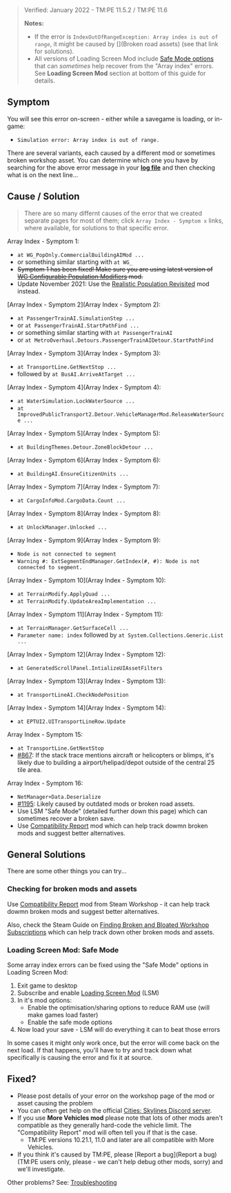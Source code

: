 > Verified: January 2022 - TM:PE 11.5.2 / TM:PE 11.6
>  
> **Notes:**
> * If the error is `IndexOutOfRangeException: Array index is out of range`, it might be caused by [](Broken road assets) (see that link for solutions).
> * All versions of Loading Screen Mod include [Safe Mode options](https://steamcommunity.com/workshop/filedetails/discussion/667342976/1626286205707786286/) that can _sometimes_ help recover from the "Array index" errors. See **Loading Screen Mod** section at bottom of this guide for details.

## Symptom

You will see this error on-screen - either while a savegame is loading, or in-game:

* `Simulation error: Array index is out of range.`

There are several variants, each caused by a different mod or sometimes broken workshop asset. You can determine which one you have by searching for the above error message in your [**log file**](Share-your-Cities-Skylines-log-file.) and then checking what is on the next line...

## Cause / Solution

> There are so many differnt causes of the error that we created separate pages for most of them; click `Array Index - Symptom x` links, where available, for solutions to that specific error.

Array Index - Symptom 1:

* `at WG_PopOnly.CommercialBuildingAIMod ...`
* or something similar starting with `at WG_`
* ~~Symptom 1 has been fixed! Make sure you are using latest version of [WG Configurable Population Modifiers](https://steamcommunity.com/sharedfiles/filedetails/?id=652921941) mod.~~
* Update November 2021: Use the [Realistic Population Revisited](https://steamcommunity.com/sharedfiles/filedetails/?id=2025147082&searchtext=realistic+population+revived) mod instead.

[Array Index - Symptom 2](Array Index - Symptom 2):

* `at PassengerTrainAI.SimulationStep ...`
* or `at PassengerTrainAI.StartPathFind ...`
* or something similar starting with `at PassengerTrainAI`
* or `at MetroOverhaul.Detours.PassengerTrainAIDetour.StartPathFind`

[Array Index - Symptom 3](Array Index - Symptom 3):

* `at TransportLine.GetNextStop ...`
* followed by `at BusAI.ArriveAtTarget ...`

[Array Index - Symptom 4](Array Index - Symptom 4):

* `at WaterSimulation.LockWaterSource ...`
* `at ImprovedPublicTransport2.Detour.VehicleManagerMod.ReleaseWaterSource ...`

[Array Index - Symptom 5](Array Index - Symptom 5):

* `at BuildingThemes.Detour.ZoneBlockDetour ...`

[Array Index - Symptom 6](Array Index - Symptom 6):

* `at BuildingAI.EnsureCitizenUnits ...`

[Array Index - Symptom 7](Array Index - Symptom 7):

* `at CargoInfoMod.CargoData.Count ...`

[Array Index - Symptom 8](Array Index - Symptom 8):

* `at UnlockManager.Unlocked ...`

[Array Index - Symptom 9](Array Index - Symptom 9):

* `Node is not connected to segment`
* `Warning #: ExtSegmentEndManager.GetIndex(#, #): Node is not connected to segment.`

[Array Index - Symptom 10](Array Index - Symptom 10):

* `at TerrainModify.ApplyQuad ...`
* `at TerrainModify.UpdateAreaImplementation ...`

[Array Index - Symptom 11](Array Index - Symptom 11):

* `at TerrainManager.GetSurfaceCell ...`
* `Parameter name: index` followed by `at System.Collections.Generic.List ...`

[Array Index - Symptom 12](Array Index - Symptom 12):

* `at GeneratedScrollPanel.IntializeUIAssetFilters`

[Array Index - Symptom 13](Array Index - Symptom 13):

* `at TransportLineAI.CheckNodePosition`

[Array Index - Symptom 14](Array Index - Symptom 14):

* `at EPTUI2.UITransportLineRow.Update`

Array Index - Symptom 15:

* `at TransportLine.GetNextStop`
* [#867](https://github.com/CitiesSkylinesMods/TMPE/issues/867): If the stack trace mentions aircraft or helicopters or blimps, it's likely due to building a airport/helipad/depot outside of the central 25 tile area.

Array Index - Symptom 16:

* `NetManager+Data.Deserialize`
* [#1195](https://github.com/CitiesSkylinesMods/TMPE/issues/1195): Likely caused by outdated mods or broken road assets.
* Use LSM "Safe Mode" (detailed further down this page) which can sometimes recover a broken save.
* Use [Compatibility Report](https://steamcommunity.com/sharedfiles/filedetails/?id=2633433869) mod which can help track dowmn broken mods and suggest better alternatives.

## General Solutions

There are some other things you can try...

### Checking for broken mods and assets

Use [Compatibility Report](https://steamcommunity.com/sharedfiles/filedetails/?id=2633433869) mod from Steam Workshop - it can help track dowmn broken mods and suggest better alternatives.

Also, check the Steam Guide on [Finding Broken and Bloated Workshop Subscriptions](https://steamcommunity.com/sharedfiles/filedetails/?id=1846793796) which can help track down other broken mods and assets.

### Loading Screen Mod: Safe Mode

Some array index errors can be fixed using the "Safe Mode" options in Loading Screen Mod:

1. Exit game to desktop
2. Subscribe and enable [Loading Screen Mod](https://steamcommunity.com/sharedfiles/filedetails/?id=667342976) (LSM)
3. In it's mod options:
    * Enable the optimisation/sharing options to reduce RAM use (will make games load faster)
    * Enable the safe mode options
4. Now load your save - LSM will do everything it can to beat those errors

In some cases it might only work once, but the error will come back on the next load. If that happens, you'll have to try and track down what specifically is causing the error and fix it at source.

## Fixed?

* Please post details of your error on the workshop page of the mod or asset causing the problem
* You can often get help on the official [Cities: Skylines Discord server](https://discordapp.com/channels/263634513861541888/513313798875119657).
* If you use **More Vehicles mod** please note that lots of other mods aren't compatible as they generally hard-code the vehicle limit. The "Compatibility Report" mod will often tell you if that is the case.
    * TM:PE versions 10.21.1, 11.0 and later are all compatible with More Vehicles.
* If you think it's caused by TM:PE, please [Report a bug](Report a bug) (TM:PE users only, please - we can't help debug other mods, sorry) and we'll investigate.

Other problems? See: [Troubleshooting](Troubleshooting)